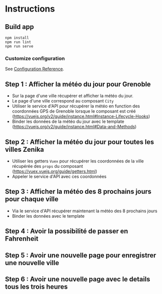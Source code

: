 # Instructions

## Build app

```
npm install
npm run lint
npm run serve
```

### Customize configuration

See [Configuration Reference](https://cli.vuejs.org/config/).

## Step 1 : Afficher la météo du jour pour Grenoble

- Sur la page d'une ville récupérer et afficher la météo du jour.
- Le page d'une ville correspond au composant `City` 
- Utiliser le service d'API pour récupérer la météo en function des coordonnées GPS de Grenoble lorsque le composant est créé (https://vuejs.org/v2/guide/instance.html#Instance-Lifecycle-Hooks)
- Binder les données de la météo du jour avec le template (https://vuejs.org/v2/guide/instance.html#Data-and-Methods)

## Step 2 : Afficher la météo du jour pour toutes les villes Zenika

- Utiliser les getters `Vuex` pour récupérer les coordonnées de la ville récupérée des `props` du composant (https://vuex.vuejs.org/guide/getters.html)
- Appeler le service d'API avec ces coordonnées

## Step 3 : Afficher la météo des 8 prochains jours pour chaque ville

- Via le service d'API récupérer maintenant la météo des 8 prochains jours
- Binder les données avec le template 

## Step 4 : Avoir la possibilité de passer en Fahrenheit

## Step 5 : Avoir une nouvelle page pour enregistrer une nouvelle ville

## Step 6 : Avoir une nouvelle page avec le details tous les trois heures
